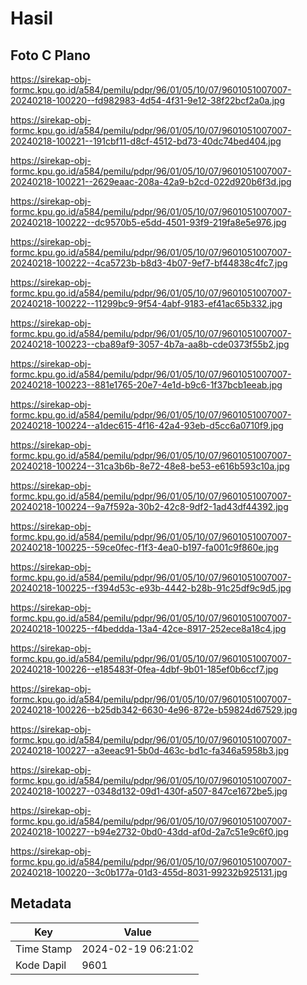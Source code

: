 # Hasil

## Foto C Plano

https://sirekap-obj-formc.kpu.go.id/a584/pemilu/pdpr/96/01/05/10/07/9601051007007-20240218-100220--fd982983-4d54-4f31-9e12-38f22bcf2a0a.jpg

https://sirekap-obj-formc.kpu.go.id/a584/pemilu/pdpr/96/01/05/10/07/9601051007007-20240218-100221--191cbf11-d8cf-4512-bd73-40dc74bed404.jpg

https://sirekap-obj-formc.kpu.go.id/a584/pemilu/pdpr/96/01/05/10/07/9601051007007-20240218-100221--2629eaac-208a-42a9-b2cd-022d920b6f3d.jpg

https://sirekap-obj-formc.kpu.go.id/a584/pemilu/pdpr/96/01/05/10/07/9601051007007-20240218-100222--dc9570b5-e5dd-4501-93f9-219fa8e5e976.jpg

https://sirekap-obj-formc.kpu.go.id/a584/pemilu/pdpr/96/01/05/10/07/9601051007007-20240218-100222--4ca5723b-b8d3-4b07-9ef7-bf44838c4fc7.jpg

https://sirekap-obj-formc.kpu.go.id/a584/pemilu/pdpr/96/01/05/10/07/9601051007007-20240218-100222--11299bc9-9f54-4abf-9183-ef41ac65b332.jpg

https://sirekap-obj-formc.kpu.go.id/a584/pemilu/pdpr/96/01/05/10/07/9601051007007-20240218-100223--cba89af9-3057-4b7a-aa8b-cde0373f55b2.jpg

https://sirekap-obj-formc.kpu.go.id/a584/pemilu/pdpr/96/01/05/10/07/9601051007007-20240218-100223--881e1765-20e7-4e1d-b9c6-1f37bcb1eeab.jpg

https://sirekap-obj-formc.kpu.go.id/a584/pemilu/pdpr/96/01/05/10/07/9601051007007-20240218-100224--a1dec615-4f16-42a4-93eb-d5cc6a0710f9.jpg

https://sirekap-obj-formc.kpu.go.id/a584/pemilu/pdpr/96/01/05/10/07/9601051007007-20240218-100224--31ca3b6b-8e72-48e8-be53-e616b593c10a.jpg

https://sirekap-obj-formc.kpu.go.id/a584/pemilu/pdpr/96/01/05/10/07/9601051007007-20240218-100224--9a7f592a-30b2-42c8-9df2-1ad43df44392.jpg

https://sirekap-obj-formc.kpu.go.id/a584/pemilu/pdpr/96/01/05/10/07/9601051007007-20240218-100225--59ce0fec-f1f3-4ea0-b197-fa001c9f860e.jpg

https://sirekap-obj-formc.kpu.go.id/a584/pemilu/pdpr/96/01/05/10/07/9601051007007-20240218-100225--f394d53c-e93b-4442-b28b-91c25df9c9d5.jpg

https://sirekap-obj-formc.kpu.go.id/a584/pemilu/pdpr/96/01/05/10/07/9601051007007-20240218-100225--f4beddda-13a4-42ce-8917-252ece8a18c4.jpg

https://sirekap-obj-formc.kpu.go.id/a584/pemilu/pdpr/96/01/05/10/07/9601051007007-20240218-100226--e185483f-0fea-4dbf-9b01-185ef0b6ccf7.jpg

https://sirekap-obj-formc.kpu.go.id/a584/pemilu/pdpr/96/01/05/10/07/9601051007007-20240218-100226--b25db342-6630-4e96-872e-b59824d67529.jpg

https://sirekap-obj-formc.kpu.go.id/a584/pemilu/pdpr/96/01/05/10/07/9601051007007-20240218-100227--a3eeac91-5b0d-463c-bd1c-fa346a5958b3.jpg

https://sirekap-obj-formc.kpu.go.id/a584/pemilu/pdpr/96/01/05/10/07/9601051007007-20240218-100227--0348d132-09d1-430f-a507-847ce1672be5.jpg

https://sirekap-obj-formc.kpu.go.id/a584/pemilu/pdpr/96/01/05/10/07/9601051007007-20240218-100227--b94e2732-0bd0-43dd-af0d-2a7c51e9c6f0.jpg

https://sirekap-obj-formc.kpu.go.id/a584/pemilu/pdpr/96/01/05/10/07/9601051007007-20240218-100220--3c0b177a-01d3-455d-8031-99232b925131.jpg


## Metadata

| Key        | Value               |
| ---------- | ------------------- |
| Time Stamp | 2024-02-19 06:21:02 |
| Kode Dapil | 9601                |



